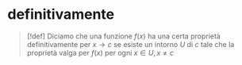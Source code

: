 # definitivamente
>[!def]
>Diciamo che una funzione $f(x)$ ha una certa proprietà definitivamente per $x\to c$ se esiste un intorno $U$ di $c$ tale che la proprietà valga per $f(x)$ per ogni $x \in U, x \neq c$

